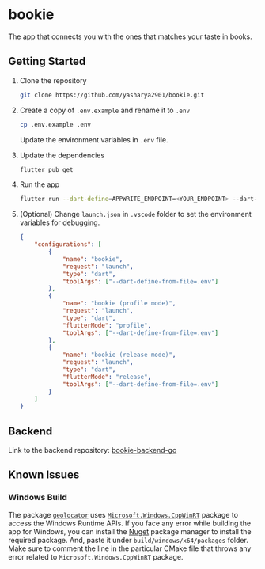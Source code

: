 # bookie

The app that connects you with the ones that matches your taste in books.

## Getting Started

1. Clone the repository
    ```bash
    git clone https://github.com/yasharya2901/bookie.git
    ```

2. Create a copy of `.env.example` and rename it to `.env`
    ```bash
    cp .env.example .env
    ```
    Update the environment variables in `.env` file.

3. Update the dependencies
    ```bash
    flutter pub get
    ```

4. Run the app
    ```bash
    flutter run --dart-define=APPWRITE_ENDPOINT=<YOUR_ENDPOINT> --dart-define=APPWRITE_PROJECT_ID=<YOUR_PROJECT_ID>
    ```

5. (Optional) Change `launch.json` in `.vscode` folder to set the environment variables for debugging.
    ```json
    {
        "configurations": [
            {
                "name": "bookie",
                "request": "launch",
                "type": "dart",
                "toolArgs": ["--dart-define-from-file=.env"]
            },
            {
                "name": "bookie (profile mode)",
                "request": "launch",
                "type": "dart",
                "flutterMode": "profile",
                "toolArgs": ["--dart-define-from-file=.env"]
            },
            {
                "name": "bookie (release mode)",
                "request": "launch",
                "type": "dart",
                "flutterMode": "release",
                "toolArgs": ["--dart-define-from-file=.env"]
            }
        ]
    }
    ```

## Backend
Link to the backend repository: [bookie-backend-go](https://github.com/yasharya2901/bookie-backend-go)

## Known Issues

### Windows Build
The package [`geolocator`](https://pub.dev/packages/geolocator) uses [`Microsoft.Windows.CppWinRT`](https://www.nuget.org/packages/Microsoft.Windows.CppWinRT/) package to access the Windows Runtime APIs. If you face any error while building the app for Windows, you can install the [Nuget](https://www.nuget.org/downloads) package manager to install the required package. And, paste it under `build/windows/x64/packages` folder. Make sure to comment the line in the particular CMake file that throws any error related to `Microsoft.Windows.CppWinRT` package.